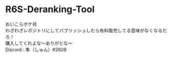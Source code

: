 # R6S-Deranking-Tool
おいこらボケ共  
わざわざレポジトリにしてパブリッシュしたら有料販売してる意味がなくなるだろ！  
購入してくれよな～ありがとな～  
Discord : 隼（しゅん）#2608
